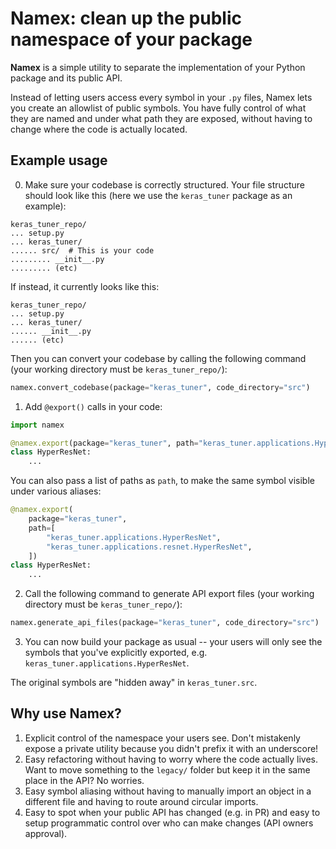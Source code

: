 # Namex: clean up the public namespace of your package

**Namex** is a simple utility to separate the implementation of your
Python package and its public API.

Instead of letting users access every symbol in your `.py` files,
Namex lets you create an allowlist of public symbols. You have
fully control of what they are named and under what path they
are exposed, without having to change where the code is actually located.

## Example usage

0. Make sure your codebase is correctly structured.
Your file structure should look like this
(here we use the `keras_tuner` package as an example):

```
keras_tuner_repo/
... setup.py
... keras_tuner/
...... src/  # This is your code
......... __init__.py
......... (etc)
```

If instead, it currently looks like this:

```
keras_tuner_repo/
... setup.py
... keras_tuner/
...... __init__.py
...... (etc)
```

Then you can convert your codebase by calling the following command
(your working directory must be `keras_tuner_repo/`):

```python
namex.convert_codebase(package="keras_tuner", code_directory="src")
```


1. Add `@export()` calls in your code:

```python
import namex

@namex.export(package="keras_tuner", path="keras_tuner.applications.HyperResNet")
class HyperResNet:
    ...
```

You can also pass a list of paths as `path`, to make
the same symbol visible under various aliases:

```python
@namex.export(
    package="keras_tuner",
    path=[
        "keras_tuner.applications.HyperResNet",
        "keras_tuner.applications.resnet.HyperResNet",
    ])
class HyperResNet:
    ...
```

2. Call the following command to generate API export files
(your working directory must be `keras_tuner_repo/`):

```python
namex.generate_api_files(package="keras_tuner", code_directory="src")
```

3. You can now build your package as usual -- your users will only see
the symbols that you've explicitly exported, e.g. `keras_tuner.applications.HyperResNet`.

The original symbols are "hidden away" in `keras_tuner.src`.

## Why use Namex?

1. Explicit control of the namespace your users see. Don't mistakenly expose
a private utility because you didn't prefix it with an underscore!
2. Easy refactoring without having to worry where the code actually lives.
Want to move something to the `legacy/` folder but keep it
in the same place in the API? No worries.
3. Easy symbol aliasing without having to manually import an object
in a different file and having to route around circular imports.
4. Easy to spot when your public API has changed (e.g. in PR) and
easy to setup programmatic control over who can make changes
(API owners approval).
